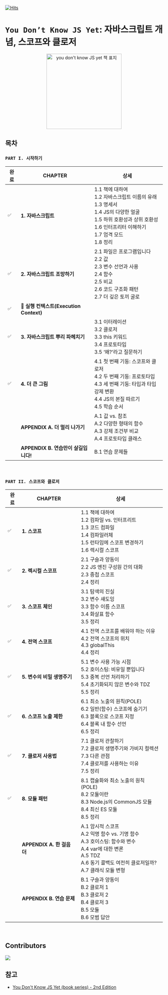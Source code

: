 [![Hits](https://hits.seeyoufarm.com/api/count/incr/badge.svg?url=https%3A%2F%2Fgithub.com%2Fdiving-javascript%2Fyou-dont-know-js-yet&count_bg=%23242921&title_bg=%23555555&icon=&icon_color=%23E7E7E7&title=&edge_flat=false)](https://hits.seeyoufarm.com)

# `You Don’t Know JS Yet`: 자바스크립트 개념, 스코프와 클로저

<p align="center">
  <img src="https://github.com/diving-javascript/you-dont-know-js-yet/assets/48350491/6dfcfb73-7edb-4b34-9023-70c6b500071d" alt="you don't know JS yet 책 표지" width="240" height="auto" />
</p>

## 목차

###  `PART I. 시작하기`
<!-- ✅ -->
| 완료 | CHAPTER | 상세 |
|---|---|-------|
|`✅`| **1. 자바스크립트** | 1.1 책에 대하여<br>1.2 자바스크립트 이름의 유래<br>1.3 명세서<br>1.4 JS의 다양한 얼굴<br>1.5 하위 호환성과 상위 호환성<br>1.6 인터프리터 이해하기<br>1.7 엄격 모드<br>1.8 정리 |
|`✅`| **2. 자바스크립트 조망하기** | 2.1 파일은 프로그램입니다<br>2.2 값<br>2.3 변수 선언과 사용<br>2.4 함수<br>2.5 비교<br>2.6 코드 구조화 패턴<br>2.7 더 깊은 토끼 굴로 |
|`✅`| **📘 실행 컨텍스트(Execution Context)** |  |
|`✅`| **3. 자바스크립트 뿌리 파헤치기** | 3.1 이터레이션<br>3.2 클로저<br>3.3 this 키워드<br>3.4 프로토타입<br>3.5 ‘왜?’라고 질문하기 |
|`✅`| **4. 더 큰 그림** | 4.1 첫 번째 기둥: 스코프와 클로저<br>4.2 두 번째 기둥: 프로토타입<br>4.3 세 번째 기둥: 타입과 타입 강제 변환<br>4.4 JS의 본질 따르기<br>4.5 학습 순서 |
|` `| **APPENDIX A. 더 멀리 나가기** | A.1 값 vs. 참조<br>A.2 다양한 형태의 함수<br>A.3 강제 조건부 비교<br>A.4 프로토타입 클래스 |
|` `| **APPENDIX B. 연습만이 살길입니다!** | B.1 연습 문제들 |

<br>

###  `PART II. 스코프와 클로저`

| 완료 | CHAPTER | 상세 |
|---|---|-------|
|`✅`| **1. 스코프** | 1.1 책에 대하여<br>1.2 컴파일 vs. 인터프리트<br>1.3 코드 컴파일<br>1.4 컴파일러체<br>1.5 런타임에 스코프 변경하기<br>1.6 렉시컬 스코프 |
|`✅`| **2. 렉시컬 스코프** | 2.1 구슬과 양동이<br>2.2 JS 엔진 구성원 간의 대화<br>2.3 중첩 스코프<br>2.4 정리 |
|`✅`| **3. 스코프 체인** | 3.1 탐색의 진실<br>3.2 변수 섀도잉<br>3.3 함수 이름 스코프<br>3.4 화살표 함수<br>3.5 정리 |
|`✅`| **4. 전역 스코프** | 4.1 전역 스코프를 배워야 하는 이유<br>4.2 전역 스코프의 위치<br>4.3 globalThis<br>4.4 정리 |
|`✅`| **5. 변수의 비밀 생명주기** | 5.1 변수 사용 가능 시점<br>5.2 호이스팅: 비유일 뿐입니다<br>5.3 중복 선언 처리하기<br>5.4 초기화되지 않은 변수와 TDZ<br>5.5 정리 |
|`✅`| **6. 스코프 노출 제한** | 6.1 최소 노출의 원칙(POLE)<br>6.2 일반(함수) 스코프에 숨기기<br>6.3 블록으로 스코프 지정<br>6.4 블록 내 함수 선언<br>6.5 정리 |
|`✅`| **7. 클로저 사용법** | 7.1 클로저 관찰하기<br>7.2 클로저 생명주기와 가비지 컬렉션<br>7.3 다른 관점<br>7.4 클로저를 사용하는 이유<br>7.5 정리 |
|`✅`| **8. 모듈 패턴** | 8.1 캡슐화와 최소 노출의 원칙(POLE)<br>8.2 모듈이란<br>8.3 Node.js의 CommonJS 모듈<br>8.4 최신 ES 모듈<br>8.5 정리 |
|` `| **APPENDIX A. 한 걸음 더** | A.1 암시적 스코프<br>A.2 익명 함수 vs. 기명 함수<br>A.3 호이스팅: 함수와 변수<br>A.4 var에 대한 변론<br>A.5 TDZ<br>A.6 동기 콜백도 여전히 클로저일까?<br>A.7 클래식 모듈 변형 |
|` `| **APPENDIX B. 연습 문제** | B.1 구슬과 양동이<br>B.2 클로저 1<br>B.3 클로저 2<br>B.4 클로저 3<br>B.5 모듈<br>B.6 모범 답안 |

<br>

## Contributors
<a href="https://github.com/diving-javascript/you-dont-know-js-yet/graphs/contributors">
  <img src="https://contrib.rocks/image?repo=diving-javascript/you-dont-know-js-yet" />
</a>


<br>


## 참고
- [You Don't Know JS Yet (book series) - 2nd Edition](https://github.com/getify/You-Dont-Know-JS)
